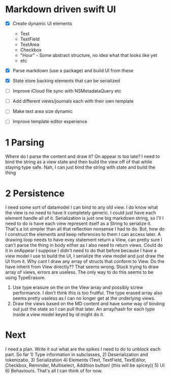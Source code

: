 # Markdown driven swift UI
-[x] Create dynamic UI elements
    - Text
    - TextField
    - TextArea
    - Checkbox
    - "Hour" - Some abstract structure, no idea what that looks like yet
    - etc
-[x] Parse markdown (use a package) and build UI from these
-[x] State store backing elements that can be serialized
-[ ] Improve iCloud file sync with NSMetadataQuery etc
-[ ] Add different views/journals each with their own template
-[ ] Make text area size dynamic
-[ ] Improve template editor experience


# 1 Parsing
Where do I parse the content and draw it? On appear is too late? I need to bind the string as a view state and then build the view off of that while staying type safe.
    Nah, I can just bind the string with state and build the thing

# 2 Persistence
I need some sort of datamodel I can bind to any old view. I do know what the view is no need to have it completely generic.
I could just have each element handle all of it. Serialization is just one big markdown string, so I'll I need to do is have each view represent itself as a String to serialize it. That's a lot simpler than all that reflection nonsense I had to do.
    But, how do I construct the elements and keep references to them I can access later. A drawing loop needs to have evey statement return a View, can pretty sure I can't parse the thing in body either as I also need to return views. Could do it in onAppear I suppose
    I didn't need to do that before because I have a view model I use to build the UI, I serialize the view model and just draw the UI from it.
    Why cant I draw any array of structs that conform to View. Do the have inherit from View directly?? That seems wrong.
    Stuck trying to draw array of views, errors are useless.
The only way to do this seems to be using TypeErasure.
1. Use type erasure on the on the View array and possibly screw performance.
    I don't think this is too fruitful. The type erased array also seems pretty useless as I can no longer get at the underlying views. 
2. Draw the views based on the MD content and have some way of binding out just the state so I can pull that later. An array/hash for each type inside a view model keyed by id might do it.

# Next
I need a plan. Write it out what are the spikes I need to do to unblock each part. So far 1) Type information in subclasses, 2) Deserialization and tokenizatio, 3) Serialization 4) Elements (Text, TextField, TextEditor, Checkbox, Reminder, Multiselect, Addition button! (this will be spicey)) 5) UI 6) Behaviours. That's all I can think of for now.


